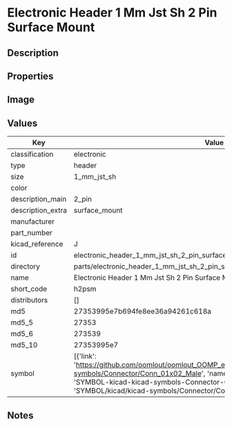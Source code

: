 # Electronic Header 1 Mm Jst Sh 2 Pin Surface Mount

## Description

## Properties


## Image


## Values

| Key | Value |
| --- | --- |
| classification | electronic |
| type | header |
| size | 1_mm_jst_sh |
| color |  |
| description_main | 2_pin |
| description_extra | surface_mount |
| manufacturer |  |
| part_number |  |
| kicad_reference | J |
| id | electronic_header_1_mm_jst_sh_2_pin_surface_mount |
| directory | parts/electronic_header_1_mm_jst_sh_2_pin_surface_mount |
| name | Electronic Header 1 Mm Jst Sh 2 Pin Surface Mount |
| short_code | h2psm |
| distributors | [] |
| md5 | 27353995e7b694fe8ee36a94261c618a |
| md5_5 | 27353 |
| md5_6 | 273539 |
| md5_10 | 27353995e7 |
| symbol | [{'link': 'https://github.com/oomlout/oomlout_OOMP_eda_V2/tree/main/SYMBOL/kicad/kicad-symbols/Connector/Conn_01x02_Male', 'name': 'Connector : Conn_01x02_Male', 'id': 'SYMBOL-kicad-kicad-symbols-Connector-Conn_01x02_Male', 'directory': 'SYMBOL/kicad/kicad-symbols/Connector/Conn_01x02_Male/'}] |

## Notes

